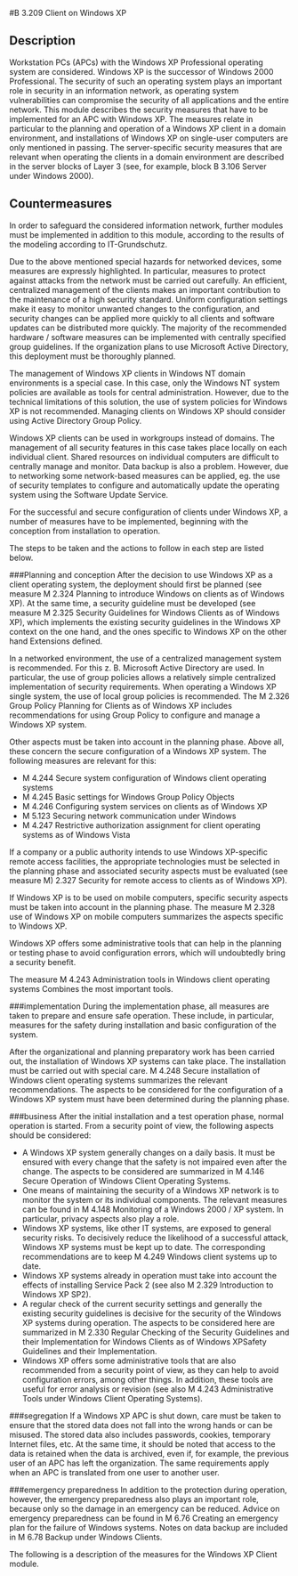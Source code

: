 #B 3.209 Client on Windows XP
## Description 
Workstation PCs (APCs) with the Windows XP Professional operating system are considered. Windows XP is the successor of Windows 2000 Professional. The security of such an operating system plays an important role in security in an information network, as operating system vulnerabilities can compromise the security of all applications and the entire network. This module describes the security measures that have to be implemented for an APC with Windows XP. The measures relate in particular to the planning and operation of a Windows XP client in a domain environment, and installations of Windows XP on single-user computers are only mentioned in passing. The server-specific security measures that are relevant when operating the clients in a domain environment are described in the server blocks of Layer 3 (see, for example, block  B 3.106 Server under Windows 2000).



## Countermeasures 
In order to safeguard the considered information network, further modules must be implemented in addition to this module, according to the results of the modeling according to IT-Grundschutz.

Due to the above mentioned special hazards for networked devices, some measures are expressly highlighted. In particular, measures to protect against attacks from the network must be carried out carefully. An efficient, centralized management of the clients makes an important contribution to the maintenance of a high security standard. Uniform configuration settings make it easy to monitor unwanted changes to the configuration, and security changes can be applied more quickly to all clients and software updates can be distributed more quickly. The majority of the recommended hardware / software measures can be implemented with centrally specified group guidelines. If the organization plans to use Microsoft Active Directory, this deployment must be thoroughly planned.

The management of Windows XP clients in Windows NT domain environments is a special case. In this case, only the Windows NT system policies are available as tools for central administration. However, due to the technical limitations of this solution, the use of system policies for Windows XP is not recommended. Managing clients on Windows XP should consider using Active Directory Group Policy.

Windows XP clients can be used in workgroups instead of domains. The management of all security features in this case takes place locally on each individual client. Shared resources on individual computers are difficult to centrally manage and monitor. Data backup is also a problem. However, due to networking some network-based measures can be applied, eg. the use of security templates to configure and automatically update the operating system using the Software Update Service.

For the successful and secure configuration of clients under Windows XP, a number of measures have to be implemented, beginning with the conception from installation to operation.

The steps to be taken and the actions to follow in each step are listed below.



###Planning and conception
After the decision to use Windows XP as a client operating system, the deployment should first be planned (see measure M 2.324 Planning to introduce Windows on clients as of Windows XP). At the same time, a security guideline must be developed (see measure M 2.325 Security Guidelines for Windows Clients as of Windows XP), which implements the existing security guidelines in the Windows XP context on the one hand, and the ones specific to Windows XP on the other hand Extensions defined.

In a networked environment, the use of a centralized management system is recommended. For this z. B. Microsoft Active Directory are used. In particular, the use of group policies allows a relatively simple centralized implementation of security requirements. When operating a Windows XP single system, the use of local group policies is recommended. The M 2.326 Group Policy Planning for Clients as of Windows XP includes recommendations for using Group Policy to configure and manage a Windows XP system.

Other aspects must be taken into account in the planning phase. Above all, these concern the secure configuration of a Windows XP system. The following measures are relevant for this:

* M 4.244 Secure system configuration of Windows client operating systems
* M 4.245 Basic settings for Windows Group Policy Objects
* M 4.246 Configuring system services on clients as of Windows XP
* M 5.123 Securing network communication under Windows
* M 4.247 Restrictive authorization assignment for client operating systems as of Windows Vista


If a company or a public authority intends to use Windows XP-specific remote access facilities, the appropriate technologies must be selected in the planning phase and associated security aspects must be evaluated (see measure M)  2.327 Security for remote access to clients as of Windows XP).

If Windows XP is to be used on mobile computers, specific security aspects must be taken into account in the planning phase. The measure M 2.328 use of Windows XP on mobile computers summarizes the aspects specific to Windows XP.

Windows XP offers some administrative tools that can help in the planning or testing phase to avoid configuration errors, which will undoubtedly bring a security benefit.

The measure M 4.243 Administration tools in Windows client operating systems Combines the most important tools.



###implementation
During the implementation phase, all measures are taken to prepare and ensure safe operation. These include, in particular, measures for the safety during installation and basic configuration of the system.

After the organizational and planning preparatory work has been carried out, the installation of Windows XP systems can take place. The installation must be carried out with special care. M 4.248 Secure installation of Windows client operating systems summarizes the relevant recommendations. The aspects to be considered for the configuration of a Windows XP system must have been determined during the planning phase.



###business
After the initial installation and a test operation phase, normal operation is started. From a security point of view, the following aspects should be considered:

* A Windows XP system generally changes on a daily basis. It must be ensured with every change that the safety is not impaired even after the change. The aspects to be considered are summarized in M 4.146 Secure Operation of Windows Client Operating Systems.
* One means of maintaining the security of a Windows XP network is to monitor the system or its individual components. The relevant measures can be found in M 4.148 Monitoring of a Windows 2000 / XP system. In particular, privacy aspects also play a role.
* Windows XP systems, like other IT systems, are exposed to general security risks. To decisively reduce the likelihood of a successful attack, Windows XP systems must be kept up to date. The corresponding recommendations are to keep M 4.249 Windows client systems up to date.
* Windows XP systems already in operation must take into account the effects of installing Service Pack 2 (see also M 2.329 Introduction to Windows XP SP2).
* A regular check of the current security settings and generally the existing security guidelines is decisive for the security of the Windows XP systems during operation. The aspects to be considered here are summarized in M 2.330 Regular Checking of the Security Guidelines and their Implementation for Windows Clients as of Windows XPSafety Guidelines and their Implementation.
* Windows XP offers some administrative tools that are also recommended from a security point of view, as they can help to avoid configuration errors, among other things. In addition, these tools are useful for error analysis or revision (see also M 4.243 Administrative Tools under Windows Client Operating Systems).




###segregation
If a Windows XP APC is shut down, care must be taken to ensure that the stored data does not fall into the wrong hands or can be misused. The stored data also includes passwords, cookies, temporary Internet files, etc. At the same time, it should be noted that access to the data is retained when the data is archived, even if, for example, the previous user of an APC has left the organization. The same requirements apply when an APC is translated from one user to another user.



###emergency preparedness
In addition to the protection during operation, however, the emergency preparedness also plays an important role, because only so the damage in an emergency can be reduced. Advice on emergency preparedness can be found in M 6.76 Creating an emergency plan for the failure of Windows systems. Notes on data backup are included in M 6.78 Backup under Windows Clients.

The following is a description of the measures for the Windows XP Client module.



